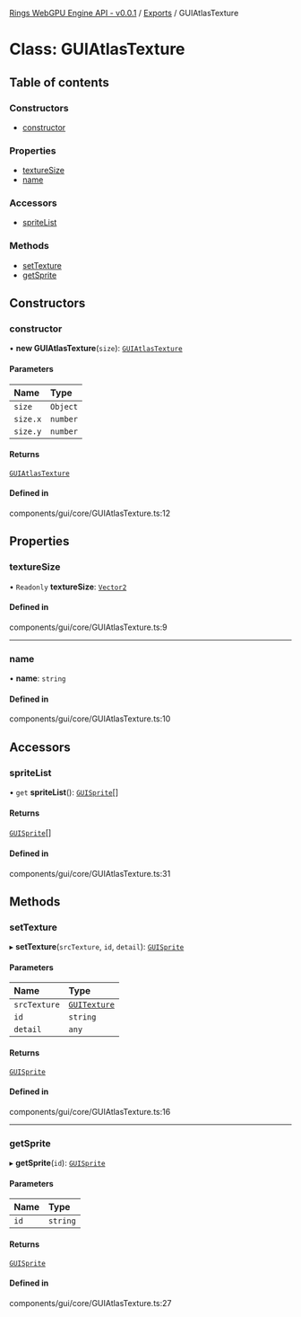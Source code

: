 [Rings WebGPU Engine API - v0.0.1](../README.md) / [Exports](../modules.md) / GUIAtlasTexture

# Class: GUIAtlasTexture

## Table of contents

### Constructors

- [constructor](GUIAtlasTexture.md#constructor)

### Properties

- [textureSize](GUIAtlasTexture.md#texturesize)
- [name](GUIAtlasTexture.md#name)

### Accessors

- [spriteList](GUIAtlasTexture.md#spritelist)

### Methods

- [setTexture](GUIAtlasTexture.md#settexture)
- [getSprite](GUIAtlasTexture.md#getsprite)

## Constructors

### constructor

• **new GUIAtlasTexture**(`size`): [`GUIAtlasTexture`](GUIAtlasTexture.md)

#### Parameters

| Name | Type |
| :------ | :------ |
| `size` | `Object` |
| `size.x` | `number` |
| `size.y` | `number` |

#### Returns

[`GUIAtlasTexture`](GUIAtlasTexture.md)

#### Defined in

components/gui/core/GUIAtlasTexture.ts:12

## Properties

### textureSize

• `Readonly` **textureSize**: [`Vector2`](Vector2.md)

#### Defined in

components/gui/core/GUIAtlasTexture.ts:9

___

### name

• **name**: `string`

#### Defined in

components/gui/core/GUIAtlasTexture.ts:10

## Accessors

### spriteList

• `get` **spriteList**(): [`GUISprite`](GUISprite.md)[]

#### Returns

[`GUISprite`](GUISprite.md)[]

#### Defined in

components/gui/core/GUIAtlasTexture.ts:31

## Methods

### setTexture

▸ **setTexture**(`srcTexture`, `id`, `detail`): [`GUISprite`](GUISprite.md)

#### Parameters

| Name | Type |
| :------ | :------ |
| `srcTexture` | [`GUITexture`](GUITexture.md) |
| `id` | `string` |
| `detail` | `any` |

#### Returns

[`GUISprite`](GUISprite.md)

#### Defined in

components/gui/core/GUIAtlasTexture.ts:16

___

### getSprite

▸ **getSprite**(`id`): [`GUISprite`](GUISprite.md)

#### Parameters

| Name | Type |
| :------ | :------ |
| `id` | `string` |

#### Returns

[`GUISprite`](GUISprite.md)

#### Defined in

components/gui/core/GUIAtlasTexture.ts:27
